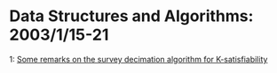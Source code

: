 # Data Structures and Algorithms: 2003/1/15-21  
1: [Some remarks on the survey decimation algorithm for K-satisfiability](https://doi.org/10.48550/arXiv.cs/0301015)  